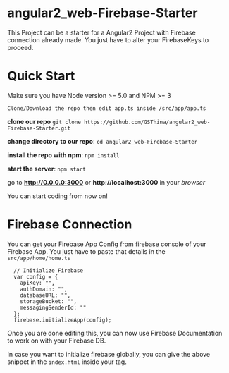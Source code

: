 # angular2_web-Firebase-Starter
This Project can be a starter for a Angular2 Project with Firebase connection already made. You just have to alter your FirebaseKeys to proceed.
# Quick Start
Make sure you have Node version >= 5.0 and NPM >= 3

	Clone/Download the repo then edit app.ts inside /src/app/app.ts

**clone our repo** `git clone https://github.com/GSThina/angular2_web-Firebase-Starter.git`

**change directory to our repo**: `cd angular2_web-Firebase-Starter`

**install the repo with npm**: `npm install`

**start the server**: `npm start`

go to **http://0.0.0.0:3000** or **http://localhost:3000** in your *browser*

You can start coding from now on!

# Firebase Connection
You can get your Firebase App Config from firebase console of your Firebase App. You just have to paste that details in the `src/app/home/home.ts`
    
	  // Initialize Firebase
	  var config = {
	    apiKey: "",
	    authDomain: "",
	    databaseURL: "",
	    storageBucket: "",
	    messagingSenderId: ""
	  };
	  firebase.initializeApp(config);
	  
Once you are done editing this, you can now use Firebase Documentation to work on with your Firebase DB.

In case you want to initialize firebase globally, you can give the above snippet in the `index.html` inside your <script></script> tag.
